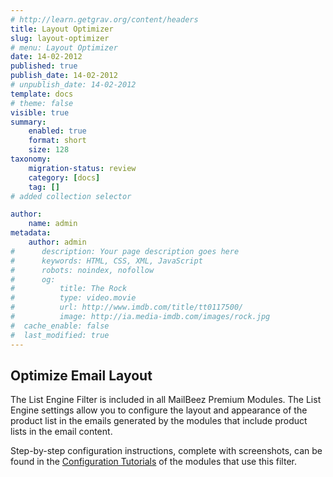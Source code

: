 ```yaml
---
# http://learn.getgrav.org/content/headers
title: Layout Optimizer
slug: layout-optimizer
# menu: Layout Optimizer
date: 14-02-2012
published: true
publish_date: 14-02-2012
# unpublish_date: 14-02-2012
template: docs
# theme: false
visible: true
summary:
    enabled: true
    format: short
    size: 128
taxonomy:
    migration-status: review
    category: [docs]
    tag: []
# added collection selector

author:
    name: admin
metadata:
    author: admin
#      description: Your page description goes here
#      keywords: HTML, CSS, XML, JavaScript
#      robots: noindex, nofollow
#      og:
#          title: The Rock
#          type: video.movie
#          url: http://www.imdb.com/title/tt0117500/
#          image: http://ia.media-imdb.com/images/rock.jpg
#  cache_enable: false
#  last_modified: true
---
```


## Optimize Email Layout

The List Engine Filter is included in all MailBeez Premium Modules. The List Engine settings allow you to configure the layout and appearance of the product list in the emails generated by the modules that include product lists in the email content.

Step-by-step configuration instructions, complete with screenshots, can be found in the [Configuration Tutorials](http://www.mailbeez.com/documentation/tutorials/mailbeez-tutorials/) of the modules that use this filter.  
  
